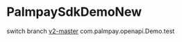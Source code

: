 # PalmpaySdkDemoNew
switch branch [v2-master](https://github.com/PalmPayGroup/PalmpaySdkDemoNew/tree/v2-master)
com.palmpay.openapi.Demo.test


